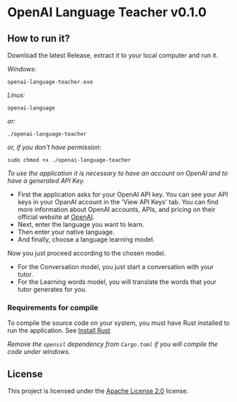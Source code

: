 # OpenAI Language Teacher v0.1.0

## How to run it?
Download the latest Release, extract it to your local computer and run it.

*Windows:*

`openai-language-teacher.exe`

*Linux:*

`openai-language`

*or:*

`./openai-language-teacher`

*or, if you don't have permission:*

`sudo chmod +x ./openai-language-teacher`

*To use the application it is necessary to have an account on OpenAI and to have a generated API Key.*

- First the application asks for your OpenAI API key. You can see your API keys in your OpanAI account in the 'View API Keys' tab. You can find more information about OpenAI accounts, APIs, and pricing on their official website at [OpenAI](https://openai.com/).
- Next, enter the language you want to learn.
- Then enter your native language.
- And finally, choose a language learning model.

Now you just proceed according to the chosen model.
- For the Conversation model, you just start a conversation with your tutor.
- For the Learning words model, you will translate the words that your tutor generates for you.

### Requirements for compile
To compile the source code on your system, you must have Rust installed to run the application. See [Install Rust](https://rust-lang.org/tools/install) 

*Remove the `openssl` dependency from `Cargo.toml` if you will compile the code under windows.*

## License
This project is licensed under the [Apache License 2.0](https://github.com/mortylen/openai-language-teacher/blob/main/LICENSE) license.
